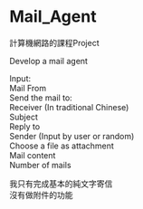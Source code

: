# Mail_Agent

計算機網路的課程Project  

Develop a mail agent  

Input:  
Mail From  
Send the mail to:  
Receiver (In traditional Chinese)  
Subject  
Reply to  
Sender (Input by user or random)  
Choose a file as attachment  
Mail content  
Number of mails  
           
我只有完成基本的純文字寄信  
沒有做附件的功能
